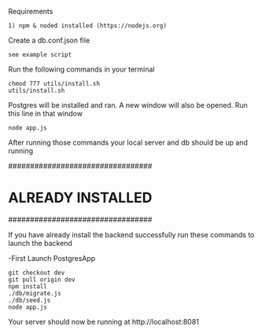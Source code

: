 Requirements

	1) npm & noded installed (https://nodejs.org)

Create a db.conf.json file

	see example script

Run the following commands in your terminal

	chmod 777 utils/install.sh
	utils/install.sh

Postgres will be installed and ran.  A new window will also be opened.
Run this line in that window

	node app.js

After running those commands your local server and db should be up and running




#################################
#		ALREADY INSTALLED 		#
#################################

If you have already install the backend successfully run these commands to launch the backend

 -First Launch PostgresApp

	git checkout dev
	git pull origin dev
	npm install
	./db/migrate.js
	./db/seed.js
	node app.js


Your server should now be running at http://localhost:8081